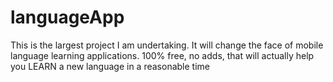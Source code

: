 # languageApp
This is the largest project I am undertaking. It will change the face of mobile language learning applications. 100% free, no adds, that will actually help you LEARN a new language in a reasonable time
